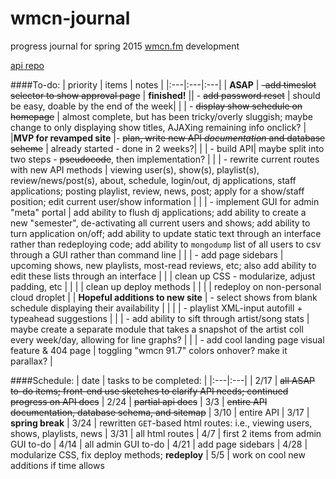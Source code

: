 # wmcn-journal

progress journal for spring 2015 [wmcn.fm](http://www.wmcn.fm) development

[api repo](https://github.com/wmcn-fm/wmcn-api)

####To-do:
| priority | items | notes |
|:---|:---|:---|
| **ASAP** | ~~-add timeslot selector to show approval page~~ | **finished!**
|| - ~~add password reset~~ | should be easy, doable by the end of the week|
| | - ~~display show schedule on homepage~~ | almost complete, but has been tricky/overly sluggish; maybe change to only displaying show titles, AJAXing remaining info onclick? |
|**MVP for revamped site** |- ~~plan, write new API *documentation* and database scheme~~ | already started - done in 2 weeks?| 
| | - build API| maybe split into two steps - ~~pseudocode~~, then implementation? |
| | - rewrite current routes with new API methods | viewing user(s), show(s), playlist(s), review/news/post(s), about, schedule, login/out, dj applications, staff applications; posting playlist, review, news, post; apply for a show/staff position; edit current user/show information |
| | - implement GUI for admin "meta" portal | add ability to flush dj applications; add ability to create a new "semester", de-activating all current users and shows; add ability to turn application on/off; add ability to update static text through an interface rather than redeploying code; add ability to `mongodump` list of all users to csv through a GUI rather than command line |
| | - add page sidebars | upcoming shows, new playlists, most-read reviews, etc; also add ability to edit these lists through an interface |
| | clean up CSS - modularize, adjust padding, etc | |
| | clean up deploy methods | |
| | redeploy on non-personal cloud droplet |
| **Hopeful additions to new site** | - select shows from blank schedule displaying their availability | |
| | - playlist XML-input autofill + typeahead suggestions |
| | - add ability to sift through artist/song stats | maybe create a separate module that takes a snapshot of the artist coll every week/day, allowing for line graphs? |
| | - add cool landing page visual feature & 404 page | toggling "wmcn 91.7" colors onhover? make it parallax? |

####Schedule:
| date | tasks to be completed: |
|:---|:---|
| 2/17 | ~~all ASAP to-do items; front-end use sketches to clarify API needs; continued progress on API docs~~
| 2/24 | ~~partial api docs~~
| 3/3 | ~~entire API documentation, database schema, and sitemap~~
| 3/10 | entire API
| 3/17 | **spring break**
| 3/24 | rewritten `GET`-based html routes: i.e., viewing users, shows, playlists, news
| 3/31 | all html routes
| 4/7 | first 2 items from admin GUI to-do
| 4/14 | all admin GUI to-do
| 4/21 | add page sidebars
| 4/28 | modularize CSS, fix deploy methods; **redeploy**
| 5/5 | work on cool new additions if time allows
